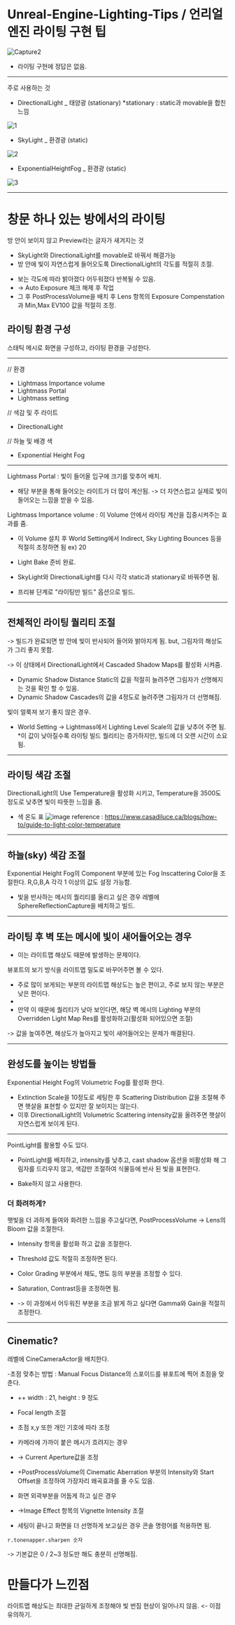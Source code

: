 # Unreal-Engine-Lighting-Tips / 언리얼엔진 라이팅 구현 팁

![Capture2](https://github.com/kcasl/Unreal-Engine-Lighting-Tips/assets/93076513/aa443308-04d2-4b10-8f22-3b10b914241e)

* 라이팅 구현에 정답은 없음. 
---
주로 사용하는 것
- DirectionalLight _ 태양광 (stationary) *stationary : static과 movable을 합친 느낌

![1](https://github.com/kcasl/Unreal-Engine-Lighting-Tips/assets/93076513/f4eb962e-32ae-4889-b418-fb9c0eb0dc06)


- SkyLight _ 환경광 (static)
  
![2](https://github.com/kcasl/Unreal-Engine-Lighting-Tips/assets/93076513/1e0ed6d6-4fdb-4fa0-af49-a58846b8c3cf)

- ExponentialHeightFog _ 환경광 (static)
  
![3](https://github.com/kcasl/Unreal-Engine-Lighting-Tips/assets/93076513/f5b59c84-712e-49b9-b122-0826faae59cb)

---
<h1>창문 하나 있는 방에서의 라이팅</h1>

방 안이 보이지 않고 Preview라는 글자가 새겨지는 것
+ SkyLight와 DirectionalLight를 movable로 바꿔서 해결가능
+  방 안에 빛이 자연스럽게 들어오도록 DirectionalLight의 각도를 적절히 조절.

* 보는 각도에 따라 밝아졌다 어두워졌다 반복될 수 있음.
* -> Auto Exposure 체크 해제 후 작업
* 그 후 PostProcessVolume을 배치 후 Lens 항목의 Exposure Compenstation과 Min,Max EV100 값을 적절히 조정.

<h2>라이팅 환경 구성</h2>

스태틱 메시로 화면을 구성하고, 라이팅 환경을 구성한다.

---
// 환경
- Lightmass Importance volume
- Lightmass Portal
- Lightmass setting

// 색감 및 주 라이트
- DirectionalLight

// 하늘 및 배경 색
- Exponential Height Fog
---

Lightmass Portal : 빛이 들어올 입구에 크기를 맞추어 배치.
- 해당 부분을 통해 들어오는 라이트가 더 많이 계산됨. -> 더 자연스럽고 실제로 빛이 들어오는 느낌을 받을 수 있음.

Lightmass Importance volume : 이 Volume 안에서 라이팅 계산을 집중시켜주는 효과를 줌.
- 이 Volume 설치 후 World Setting에서 Indirect, Sky Lighting Bounces 등을 적절히 조정하면 됨 ex) 20

- Light Bake 준비 완료.
- SkyLight와 DirectionalLight를 다시 각각 static과 stationary로 바꿔주면 됨.
- 프리뷰 단계로 "라이팅만 빌드" 옵션으로 빌드.

---
<h2>전체적인 라이팅 퀄리티 조절</h2>
-> 빌드가 완료되면 방 안에 빛이 반사되어 들어와 밝아지게 됨.
but, 그림자의 해상도가 그리 좋지 못함.

-> 이 상태에서 DirectionalLight에서 Cascaded Shadow Maps를 활성화 시켜줌.
- Dynamic Shadow Distance Static의 값을 적절히 늘려주면 그림자가 선명해지는 것을 확인 할 수 있음.
- Dynamic Shadow Cascades의 값을 4정도로 늘려주면 그림자가 더 선명해짐.

빛이 얼룩져 보기 좋지 않은 경우. 
- World Setting -> Lightmass에서 Lighting Level Scale의 값을 낮추어 주면 됨.
*이 값이 낮아질수록 라이팅 빌드 퀄리티는 증가하지만, 빌드에 더 오랜 시간이 소요됨.

---
<h2>라이팅 색감 조절</h2>

DirectionalLight의 Use Temperature을 활성화 시키고, Temperature을 3500도 정도로 낮추면 빛이 따뜻한 느낌을 줌.

- 색 온도 표
![image](https://github.com/kcasl/Unreal-Engine-Lighting-Tips/assets/93076513/ac0a84b3-811a-498f-a6c5-a8b47c46a311)
reference : https://www.casadiluce.ca/blogs/how-to/guide-to-light-color-temperature

---
<h2>하늘(sky) 색감 조절</h2>

Exponential Height Fog의 Component 부분에 있는 Fog Inscattering Color을 조절한다.
R,G,B,A 각각 1 이상의 값도 설정 가능함.

- 빛을 반사하는 메시의 퀄리티를 올리고 싶은 경우
레벨에 SphereReflectionCapture을 배치하고 빌드.

---
<h2>라이팅 후 벽 또는 메시에 빛이 새어들어오는 경우</h2>

- 이는 라이트맵 해상도 때문에 발생하는 문제이다.

뷰포트의 보기 방식을 라이트맵 밀도로 바꾸어주면 볼 수 있다.

- 주로 많이 보게되는 부분의 라이트맵 해상도는 높은 편이고, 주로 보지 않는 부분은 낮은 편이다.
- 
- 만약 이 때문에 퀄리티가 낮아 보인다면, 해당 벽 메시의 Lighting 부분의 Overridden Light Map Res를 활성화하고(활성화 되어있으면 조절)

-> 값을 높여주면, 해상도가 높아지고 빛이 새어들어오는 문제가 해결된다.

---
<h2>완성도를 높이는 방법들</h2>

Exponential Height Fog의 Volumetric Fog를 활성화 한다. 

- Extinction Scale을 10정도로 세팅한 후 Scattering Distribution 값을 조절해 주면 햇살을 표현할 수 있지만 잘 보이지는 않는다.
- 이후 DirectionalLight의 Volumetric Scattering intensity값을 올려주면 햇살이 자연스럽게 보이게 된다.

---

PointLight를 활용할 수도 있다. 

- PointLight를 배치하고, intensity를 낮추고, cast shadow 옵션을 비활성화 해 그림자를 드리우지 않고, 색감만 조절하여 식물등에 반사 된 빛을 표현한다.

- Bake하지 않고 사용한다.

### 더 화려하게?

햇빛을 더 과하게 들여와 화려한 느낌을 주고싶다면, PostProcessVolume -> Lens의 Bloom 값을 조절한다.

- Intensity 항목을 활성화 하고 값을 조절한다.
- Threshold 값도 적절히 조정하면 된다. 


- Color Grading 부분에서 채도, 명도 등의 부분을 조정할 수 있다.
- Saturation, Contrast등을 조정하면 됨.

- -> 이 과정에서 어두워진 부분을 조금 밝게 하고 싶다면 Gamma와 Gain을 적절히 조정한다.

---
<h2>Cinematic?</h2>

레벨에 CineCameraActor을 배치한다.


-초점 맞추는 방법 : Manual Focus Distance의 스포이드를 뷰포트에 찍어 초점을 맞춘다.


- ++ width : 21, height : 9 정도
- Focal length 조절
- 초점 x,y 또한 개인 기호에 따라 조정 

- 카메라에 가까이 붙은 메시가 흐려지는 경우
- -> Current Aperture값을 조정


- +PostProcessVolume의 Cinematic Aberration 부분의 Intensity와 Start Offset을 조정하여 가장자리 왜곡효과를 줄 수도 있음.

  
- 화면 외곽부분을 어둡게 하고 싶은 경우
- ->Image Effect 항목의 Vignette Intensity 조절


- 세팅이 끝나고 화면을 더 선명하게 보고싶은 경우 콘솔 명령어를 적용하면 됨.
 <pre><code>r.tonenapper.sharpen 숫자</code></pre>
 
-> 기본값은 0 / 2~3 정도만 해도 충분히 선명해짐.

# 만들다가 느낀점

라이트맵 해상도는 최대한 균일하게 조정해야 빛 번짐 현상이 일어나지 않음. <- 이점 유의하기.
